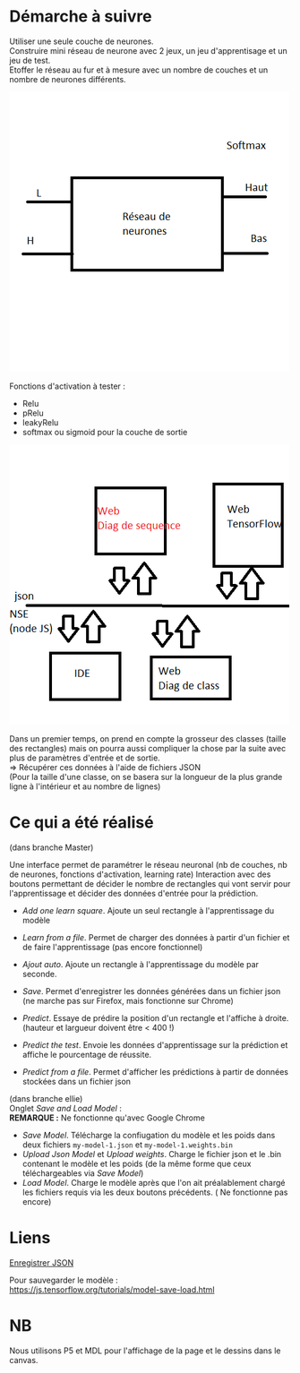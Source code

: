 Démarche à suivre
=================

Utiliser une seule couche de neurones. <br/>
Construire mini réseau de neurone avec 2 jeux, un jeu d'apprentisage et un jeu de test. <br/>
Etoffer le réseau au fur et à mesure avec un nombre de couches et un nombre de neurones différents.

![](assets/d1.png)

Fonctions d'activation à tester :
 - Relu
 - pRelu
 - leakyRelu
 - softmax ou sigmoid pour la couche de sortie


![](assets/d2.png)


 Dans un premier temps, on prend en compte la grosseur des classes (taille des rectangles) mais on pourra aussi compliquer la chose par la suite avec plus de paramètres d'entrée et de sortie. <br/>
=> Récupérer ces données à l'aide de fichiers JSON <br/>
(Pour la taille d'une classe, on se basera sur la longueur de la plus grande ligne à l'intérieur et au nombre de lignes)

Ce qui a été réalisé
====================

(dans branche Master) <br/>

Une interface permet de paramétrer le réseau neuronal (nb de couches, nb de neurones, fonctions d'activation, learning rate)
Interaction avec des boutons permettant de décider le nombre de rectangles qui vont servir pour l'apprentissage et décider des données d'entrée pour la prédiction.
- *Add one learn square*. Ajoute un seul rectangle à l'apprentissage du modèle
- *Learn from a file*. Permet de charger des données à partir d'un fichier et de faire l'apprentissage (pas encore fonctionnel)
- *Ajout auto*. Ajoute un rectangle à l'apprentissage du modèle par seconde.
- *Save*. Permet d'enregistrer les données générées dans un fichier json (ne marche pas sur Firefox, mais fonctionne sur Chrome)

- *Predict*. Essaye de prédire la position d'un rectangle et l'affiche à droite. (hauteur et largueur doivent être < 400 !)
- *Predict the test*. Envoie les données d'apprentissage sur la prédiction et affiche le pourcentage de réussite.
- *Predict from a file*. Permet d'afficher les prédictions à partir de données stockées dans un fichier json

(dans branche ellie) </br>
Onglet _Save and Load Model_ : <br/>
__REMARQUE :__ Ne fonctionne qu'avec Google Chrome
- *Save Model*. Télécharge la confiugation du modèle et les poids dans deux fichiers `my-model-1.json` et `my-model-1.weights.bin`
- *Upload Json Model* et *Upload weights*. Charge le fichier json et le .bin contenant le modèle et les poids (de la même forme que ceux téléchargeables via *Save Model*)
- *Load Model*. Charge le modèle après que l'on ait préalablement chargé les fichiers requis via les deux boutons précédents. ( Ne fonctionne pas encore)




Liens
=====

 [Enregistrer JSON](https://stackoverflow.com/questions/34156282/how-do-i-save-json-to-local-text-file)

 Pour sauvegarder le modèle : <br/>
 https://js.tensorflow.org/tutorials/model-save-load.html

NB
==
Nous utilisons P5 et MDL pour l'affichage de la page et le dessins dans le canvas.
